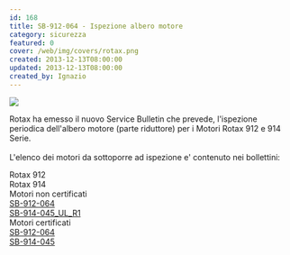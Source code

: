 ```yaml
---
id: 168
title: SB-912-064 - Ispezione albero motore
category: sicurezza
featured: 0
cover: /web/img/covers/rotax.png
created: 2013-12-13T08:00:00
updated: 2013-12-13T08:00:00
created_by: Ignazio
---
```


<img  src="/web/img/covers/rotax.png" class="float-start mr-3 w-[150px]"/>

Rotax ha emesso il nuovo Service Bulletin <strong></strong> che prevede, l'ispezione periodica dell'albero motore (parte riduttore) per i Motori Rotax 912 e 914 Serie.
<br>
<br class="leading-[3rem]">
L'elenco dei motori da sottoporre ad ispezione e' contenuto nei bollettini:

<div class="grid grid-cols-[auto,1fr,1fr]">
    <div></div>
    <div class="bg-orange-100 p-1">Rotax 912</div>
    <div class="bg-orange-100 p-1">Rotax 914</div>
    <div class="border-b border-orange-100 p-1 px-2">Motori non certificati</div>
    <div class="border-b border-orange-100 p-1"><a href="https://www.baialupo.com/docs/SB-912-064_SB-914-045_UL_R1.pdf" target="_blank">SB-912-064</a></div>
    <div class="border-b border-orange-100 p-1"><a href="https://www.baialupo.com/docs/SB-912-064_SB-914-045_UL_R1.pdf" target="_blank">SB-914-045_UL_R1</a></div>
    <div class="border-b border-orange-100 p-1 px-2">Motori certificati</div>
    <div class="border-b border-orange-100 p-1"><a href="https://www.baialupo.com/docs/SB-912-064_SB-914-045_R1.pdf" target="_blank">SB-912-064</a></div>
    <div class="border-b border-orange-100 p-1"><a href="https://www.baialupo.com/docs/SB-912-064_SB-914-045_R1.pdf" target="_blank">SB-914-045</a></div>
</div>
